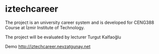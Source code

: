 # iztechcareer
The project is an university career system and is developed for CENG388 Course at İzmir Institute of Technology.

The project will be evaluated by lecturer Turgut Kalfaoğlu

Demo http://iztechcareer.nevzatgunay.net
